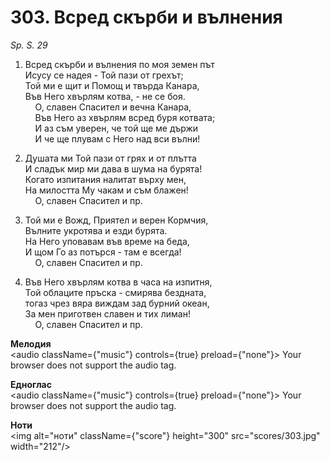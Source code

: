 # 303. Всред скърби и вълнения  

*Sp. S. 29*  

1. Всред скърби и вълнения по моя земен път  
Исусу се надея - Той пази от грехът;  
Той ми е щит и Помощ и твърда Канара,  
Във Него хвърлям котва, - не се боя.  
    О, славен Спасител и вечна Канара,  
    Във Него аз хвърлям всред буря котвата;  
    И аз съм уверен, че той ще ме държи  
    И че ще плувам с Него над вси вълни!  

2. Душата ми Той пази от грях и от плътта  
И сладък мир ми дава в шума на бурята!  
Когато изпитания налитат върху мен,  
На милостта Му чакам и съм блажен!  
    О, славен Спасител и пр.  

3. Той ми е Вожд, Приятел и верен Кормчия,  
Вълните укротява и езди бурята.  
На Него уповавам във време на беда,  
И щом Го аз потърся - там е всегда!  
    О, славен Спасител и пр.  

4. Във Него хвърлям котва в часа на изпитня,  
Той облаците пръска - смирява бездната,  
тогаз чрез вяра виждам зад бурний океан,  
За мен приготвен славен и тих лиман!  
    О, славен Спасител и пр.  

__Мелодия__  
<audio className={"music"} controls={true} preload={"none"}><source src="mp3/303.mp3" type="audio/mpeg"/>
Your browser does not support the audio tag.
</audio>  

__Едноглас__  
<audio className={"music"} controls={true} preload={"none"}><source src="transp/303.mp3" type="audio/mpeg"/>
Your browser does not support the audio tag.
</audio>  

__Ноти__  
<img alt="ноти" className={"score"} height="300" src="scores/303.jpg" width="212"/>
